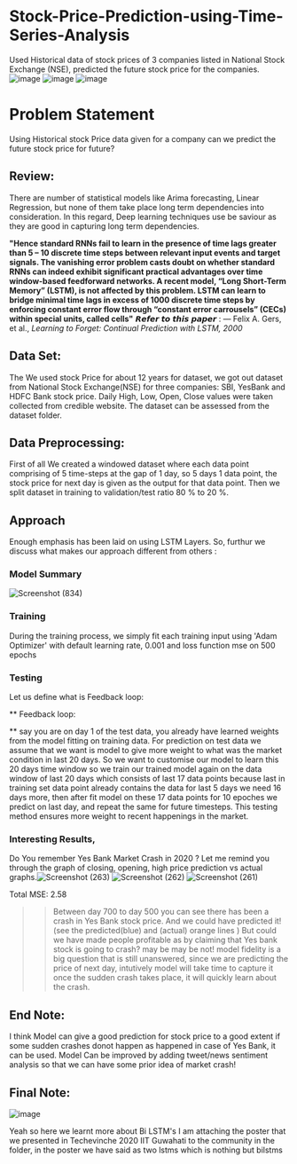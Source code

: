 
# Stock-Price-Prediction-using-Time-Series-Analysis
Used Historical data of stock prices of 3 companies listed in National Stock Exchange (NSE), predicted the future stock price for the companies.
![image](https://user-images.githubusercontent.com/45662797/132518806-30b74642-5d31-4c98-844a-74e1ce1b0f7e.png)
![image](https://user-images.githubusercontent.com/45662797/132519038-63827e22-1d52-4c4a-af21-1e12c3273cff.png)
![image](https://user-images.githubusercontent.com/45662797/132519148-8a6e8944-6fbf-4a0d-a653-7d19f9c6c268.png)

# Problem Statement
 Using Historical stock Price data given for a company can we predict the future stock price for future?
## Review:
   There are number of statistical models like Arima forecasting, Linear Regression, but none of them take place long term dependencies into consideration. In this regard, Deep learning techniques use be saviour as they are good in capturing long term dependencies. 
   
   **"Hence standard RNNs fail to learn in the presence of time lags greater than 5 – 10 discrete time steps between relevant input events and target signals. The vanishing error problem casts doubt on whether standard RNNs can indeed exhibit significant practical advantages over time window-based feedforward networks. A recent model, “Long Short-Term Memory” (LSTM), is not affected by this problem. LSTM can learn to bridge minimal time lags in excess of 1000 discrete time steps by enforcing constant error flow through “constant error carrousels” (CECs) within special units, called cells"**
   𝙍𝙚𝙛𝙚𝙧 𝙩𝙤 𝙩𝙝𝙞𝙨 𝙥𝙖𝙥𝙚𝙧 : 
— Felix A. Gers, et al., *Learning to Forget: Continual Prediction with LSTM, 2000*
## Data Set:
The We used stock Price for about 12 years for dataset, we got out dataset from National Stock Exchange(NSE) for three companies: SBI, YesBank and HDFC Bank stock price.
Daily High, Low, Open, Close values were taken collected from credible website.
The dataset can be assessed from the dataset folder.
## Data Preprocessing:
First of all We created a windowed dataset where each data point comprising of 5 time-steps at the gap of 1 day, so 5 days 1 data point, the stock price for next day is given as the output for that data point. Then we split dataset in training to validation/test ratio 80 % to 20 %.
## Approach
Enough emphasis has been laid on using LSTM Layers. So, furthur we discuss what makes our approach different from others :
### Model Summary
![Screenshot (834)](https://user-images.githubusercontent.com/45662797/132556133-66f2bb3c-fb25-4acb-b408-e89125177328.png)
### Training 
During the training process, we simply fit each training input using 'Adam Optimizer' with default learning rate, 0.001 and loss function mse on 500 epochs
### Testing 
Let us define what is Feedback loop:

** Feedback loop: 

** say you are on day 1 of the test data, you already have learned weights from the model fitting on training data. For prediction on test data we assume that we want is model to give more weight to what was the market condition in last 20 days. So we want to customise our model to learn this 20 days time window so we train our trained model again on the data window of last 20 days which consists of last 17 data points because last in training set data point already contains the data for last 5 days we need 16 days more, then after fit model on these 17 data points for  10 epoches we predict on last day, and repeat the same for future timesteps.
This testing method ensures more weight to recent happenings in the market.
### Interesting Results,
  Do You remember Yes Bank Market Crash in 2020 ? Let me remind you through the graph of closing, opening, high price prediction vs actual graphs.![Screenshot (263)](https://user-images.githubusercontent.com/45662797/132560102-c7235a8e-6236-449d-b53a-3dc51ac01d3c.png)
![Screenshot (262)](https://user-images.githubusercontent.com/45662797/132560306-114ef438-e817-4de9-9c9d-38ff6d88e5c3.png)
![Screenshot (261)](https://user-images.githubusercontent.com/45662797/132560507-20449db6-68ba-4eb9-bb35-885d9db3ce7c.png)

Total MSE: 2.58 

>> Between day 700 to day 500 you can see there has been a crash in Yes Bank stock price. And we could have predicted it! (see the predicted(blue) and (actual) orange lines ) 
>> But could we have made people profitable as by claiming that Yes bank stock is going to crash? 
      may be may be not! model fidelity is a big question that is still unanswered, since we are predicting the price of next day, intutively model will take time to capture it once the sudden crash takes place, it will quickly learn about the crash. 
## End Note:
  I think Model can give a good prediction for stock price to a good extent if some sudden crashes donot happen as happened in case of Yes Bank, it can be used.
  Model Can be improved by adding tweet/news sentiment analysis so that we can have some prior idea of market crash! 
## Final Note:
![image](https://user-images.githubusercontent.com/45662797/132523863-519bc202-fff4-4de9-bfef-d0f1c370bc02.png)

 Yeah so here we learnt more about Bi LSTM's I am attaching the poster that we presented in Techevinche 2020 IIT Guwahati to the community in the folder, in the poster we have said as two lstms which is nothing but bilstms
